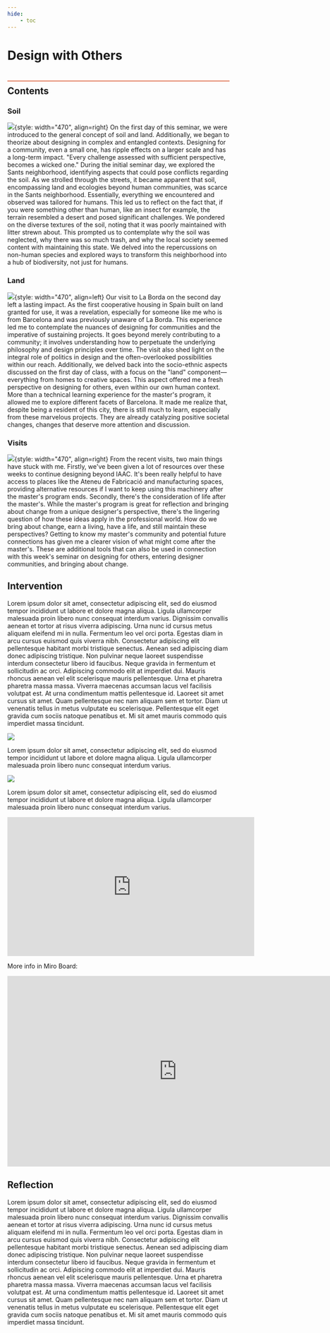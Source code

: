 ```yaml
---
hide:
    - toc
---
```


# Design with Others
<div style="height:2px; background-color: #E17858; margin-top: 40px; margin-bottom: -20px;"></div>

## Contents
### Soil
![](../images/DesignOthers/Soil.jpg){style: width="470", align=right}
On the first day of this seminar, we were introduced to the general concept of soil and land. Additionally, we began to theorize about designing in complex and entangled contexts. Designing for a community, even a small one, has ripple effects on a larger scale and has a long-term impact. "Every challenge assessed with sufficient perspective, becomes a wicked one." During the initial seminar day, we explored the Sants neighborhood, identifying aspects that could pose conflicts regarding the soil.
As we strolled through the streets, it became apparent that soil, encompassing land and ecologies beyond human communities, was scarce in the Sants neighborhood. Essentially, everything we encountered and observed was tailored for humans. This led us to reflect on the fact that, if you were something other than human, like an insect for example, the terrain resembled a desert and posed significant challenges. We pondered on the diverse textures of the soil, noting that it was poorly maintained with litter strewn about.
This prompted us to contemplate why the soil was neglected, why there was so much trash, and why the local society seemed content with maintaining this state. We delved into the repercussions on non-human species and explored ways to transform this neighborhood into a hub of biodiversity, not just for humans.

### Land
![](../images/DesignOthers/Land.jpg){style: width="470", align=left}
Our visit to La Borda on the second day left a lasting impact. As the first cooperative housing in Spain built on land granted for use, it was a revelation, especially for someone like me who is from Barcelona and was previously unaware of La Borda. This experience led me to contemplate the nuances of designing for communities and the imperative of sustaining projects. It goes beyond merely contributing to a community; it involves understanding how to perpetuate the underlying philosophy and design principles over time. The visit also shed light on the integral role of politics in design and the often-overlooked possibilities within our reach.
Additionally, we delved back into the socio-ethnic aspects discussed on the first day of class, with a focus on the "land" component—everything from homes to creative spaces. This aspect offered me a fresh perspective on designing for others, even within our own human context. More than a technical learning experience for the master's program, it allowed me to explore different facets of Barcelona. It made me realize that, despite being a resident of this city, there is still much to learn, especially from these marvelous projects. They are already catalyzing positive societal changes, changes that deserve more attention and discussion.
### Visits
![](../images/DesignOthers/VIsits.jpg){style: width="470", align=right}
From the recent visits, two main things have stuck with me. Firstly, we've been given a lot of resources over these weeks to continue designing beyond IAAC. It's been really helpful to have access to places like the Ateneu de Fabricació and manufacturing spaces, providing alternative resources if I want to keep using this machinery after the master's program ends. Secondly, there's the consideration of life after the master's. While the master's program is great for reflection and bringing about change from a unique designer's perspective, there's the lingering question of how these ideas apply in the professional world. How do we bring about change, earn a living, have a life, and still maintain these perspectives? Getting to know my master's community and potential future connections has given me a clearer vision of what might come after the master's. These are additional tools that can also be used in connection with this week's seminar on designing for others, entering designer communities, and bringing about change.

## Intervention
Lorem ipsum dolor sit amet, consectetur adipiscing elit, sed do eiusmod tempor incididunt ut labore et dolore magna aliqua. Ligula ullamcorper malesuada proin libero nunc consequat interdum varius. Dignissim convallis aenean et tortor at risus viverra adipiscing. Urna nunc id cursus metus aliquam eleifend mi in nulla. Fermentum leo vel orci porta. Egestas diam in arcu cursus euismod quis viverra nibh. Consectetur adipiscing elit pellentesque habitant morbi tristique senectus. Aenean sed adipiscing diam donec adipiscing tristique. Non pulvinar neque laoreet suspendisse interdum consectetur libero id faucibus. Neque gravida in fermentum et sollicitudin ac orci. Adipiscing commodo elit at imperdiet dui. Mauris rhoncus aenean vel elit scelerisque mauris pellentesque. Urna et pharetra pharetra massa massa. Viverra maecenas accumsan lacus vel facilisis volutpat est. At urna condimentum mattis pellentesque id. Laoreet sit amet cursus sit amet. Quam pellentesque nec nam aliquam sem et tortor. Diam ut venenatis tellus in metus vulputate eu scelerisque. Pellentesque elit eget gravida cum sociis natoque penatibus et. Mi sit amet mauris commodo quis imperdiet massa tincidunt.

![](../images/DesignOthers/PLAN.jpg)


Lorem ipsum dolor sit amet, consectetur adipiscing elit, sed do eiusmod tempor incididunt ut labore et dolore magna aliqua. Ligula ullamcorper malesuada proin libero nunc consequat interdum varius. 

![](../images/DesignOthers/B.jpg)

Lorem ipsum dolor sit amet, consectetur adipiscing elit, sed do eiusmod tempor incididunt ut labore et dolore magna aliqua. Ligula ullamcorper malesuada proin libero nunc consequat interdum varius. 


<iframe width="560" height="315" src="https://www.youtube.com/embed/FUPg-zJ5T0o?si=v6dAvZ2yJp_QVsKd" title="YouTube video player" frameborder="0" allow="accelerometer; autoplay; clipboard-write; encrypted-media; gyroscope; picture-in-picture; web-share" allowfullscreen></iframe>

More info in Miro Board:

<iframe width="768" height="432" src="https://miro.com/app/live-embed/uXjVNL6M8pY=/?moveToViewport=5068,-6378,22759,10475&embedId=481270919197" frameborder="0" scrolling="no" allow="fullscreen; clipboard-read; clipboard-write" allowfullscreen></iframe>

## Reflection
Lorem ipsum dolor sit amet, consectetur adipiscing elit, sed do eiusmod tempor incididunt ut labore et dolore magna aliqua. Ligula ullamcorper malesuada proin libero nunc consequat interdum varius. Dignissim convallis aenean et tortor at risus viverra adipiscing. Urna nunc id cursus metus aliquam eleifend mi in nulla. Fermentum leo vel orci porta. Egestas diam in arcu cursus euismod quis viverra nibh. Consectetur adipiscing elit pellentesque habitant morbi tristique senectus. Aenean sed adipiscing diam donec adipiscing tristique. Non pulvinar neque laoreet suspendisse interdum consectetur libero id faucibus. Neque gravida in fermentum et sollicitudin ac orci. Adipiscing commodo elit at imperdiet dui. Mauris rhoncus aenean vel elit scelerisque mauris pellentesque. Urna et pharetra pharetra massa massa. Viverra maecenas accumsan lacus vel facilisis volutpat est. At urna condimentum mattis pellentesque id. Laoreet sit amet cursus sit amet. Quam pellentesque nec nam aliquam sem et tortor. Diam ut venenatis tellus in metus vulputate eu scelerisque. Pellentesque elit eget gravida cum sociis natoque penatibus et. Mi sit amet mauris commodo quis imperdiet massa tincidunt.




